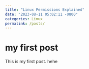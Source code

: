 ```yaml
---
title: "Linux Permissions Explained"
date: "2023-08-11 05:02:11 -0800"
categories: Linux
permalink: /posts/
---
```



# my first post

This is my first post. hehe

